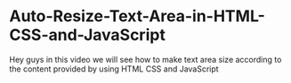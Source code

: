 # Auto-Resize-Text-Area-in-HTML-CSS-and-JavaScript
Hey guys in this video we will see how to make text area size according to the content provided by using HTML CSS and JavaScript
